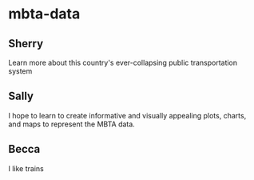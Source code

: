 # mbta-data


## Sherry
Learn more about this country's ever-collapsing public transportation system

## Sally
I hope to learn to create informative and visually appealing plots, charts, and maps to represent the MBTA data.

## Becca
I like trains